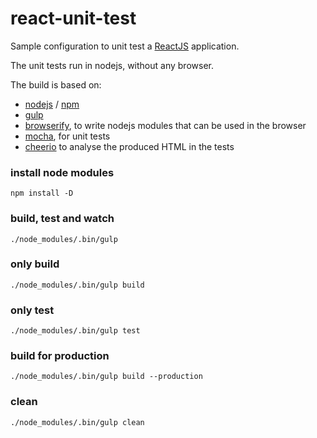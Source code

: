 react-unit-test
===============

Sample configuration to unit test a [ReactJS](http://facebook.github.io/react/) application.

The unit tests run in nodejs, without any browser.


The build is based on:
  - [nodejs](http://nodejs.org/) / [npm](https://www.npmjs.org/)
  - [gulp](https://github.com/gulpjs/gulp)
  - [browserify](http://browserify.org/), to write nodejs modules that can be used in the browser
  - [mocha](http://visionmedia.github.io/mocha/), for unit tests
  - [cheerio](http://matthewmueller.github.io/cheerio/) to analyse the produced HTML in the tests


### install node modules
```
npm install -D
```

### build, test and watch

```
./node_modules/.bin/gulp
```

### only build

```
./node_modules/.bin/gulp build
```

### only test

```
./node_modules/.bin/gulp test
```

### build for production

```
./node_modules/.bin/gulp build --production
```

### clean
```
./node_modules/.bin/gulp clean
```
